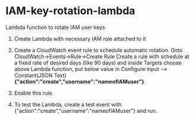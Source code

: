 # IAM-key-rotation-lambda
Lambda function to rotate IAM user keys
1. Create Lambda with necessary IAM role attached to it
2. Create a CloudWatch event rule to schedule automatic rotation. 
Goto CloudWatch->Events->Rule->Create Rule 
Create a rule with schedule at a fixed rate of desired days (like 90 days) and inside Targets choose above Lambda function, put below value in Configure input --> Constant(JSON Text)
**{"action":"create","username":"nameofIAMuser"}**

3. Enable this rule.

4. To test the Lambda, create a test event with {"action":"create","username":"nameofIAMuser"} and run.
